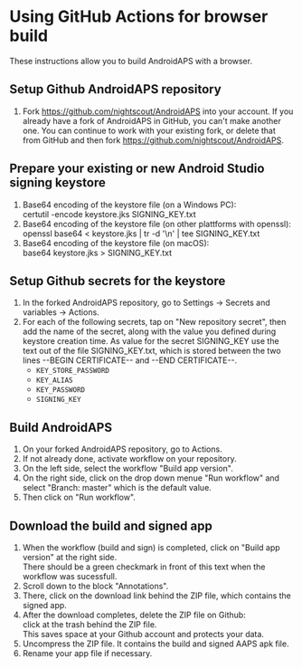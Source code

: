 # Using GitHub Actions for browser build

These instructions allow you to build AndroidAPS with a browser.


## Setup Github AndroidAPS repository

1. Fork https://github.com/nightscout/AndroidAPS into your account. If you already have a fork of AndroidAPS in GitHub, you can't make another one. You can continue to work with your existing fork, or delete that from GitHub and then fork https://github.com/nightscout/AndroidAPS.


## Prepare your existing or new Android Studio signing keystore

1. Base64 encoding of the keystore file (on a Windows PC):\
   certutil -encode keystore.jks SIGNING_KEY.txt
2. Base64 encoding of the keystore file (on other plattforms with openssl):\
   openssl base64 < keystore.jks | tr -d '\n' | tee SIGNING_KEY.txt
3. Base64 encoding of the keystore file (on macOS):\
   base64 keystore.jks > SIGNING_KEY.txt


## Setup Github secrets for the keystore

1. In the forked AndroidAPS repository, go to Settings -> Secrets and variables -> Actions.
1. For each of the following secrets, tap on "New repository secret", then add the name of the secret, along with the value you defined during keystore creation time. As value for the secret SIGNING_KEY use the text out of the file SIGNING_KEY.txt, which is stored between the two lines --BEGIN CERTIFICATE-- and --END CERTIFICATE--.  
    * `KEY_STORE_PASSWORD`
    * `KEY_ALIAS`
    * `KEY_PASSWORD`
    * `SIGNING_KEY`


## Build AndroidAPS
1. On your forked AndroidAPS repository, go to Actions.
2. If not already done, activate workflow on your repository.
3. On the left side, select the workflow "Build app version".
4. On the right side, click on the drop down menue "Run workflow" and select "Branch: master" which is the default value.
5. Then click on "Run workflow".


## Download the build and signed app
1. When the workflow (build and sign) is completed, click on "Build app version" at the right side.\
   There should be a green checkmark in front of this text when the workflow was sucessfull.
2. Scroll down to the block "Annotations".
3. There, click on the download link behind the ZIP file, which contains the signed app.
4. After the download completes, delete the ZIP file on Github:\
   click at the trash behind the ZIP file.\
   This saves space at your Github account and protects your data.
6. Uncompress the ZIP file. It contains the build and signed AAPS apk file.
7. Rename your app file if necessary.

